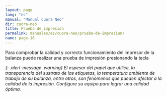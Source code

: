 ```yaml
---
layout: page
lang: "es"
manual: "Manual Cuora Neo"
dir: cuora-neo
title: Prueba de impresión
permalink: manuales/es/cuora-neo/prueba-de-impresion/
name: page-16
---
```

Para comprobar la calidad y correcto funcionamiento del impresor de la balanza puede realizar una prueba de impresión presionando la tecla <i class="systel-tecla-9">



{: .alert-message .warning}
El espesor del papel que utilice, la transparencia del sustrato de las etiquetas, la temperatura ambiente de trabajo de su balanza, entre otros, son fenómenos que pueden afectar a la calidad de la impresión.
Configure su equipo para lograr una calidad óptima.



